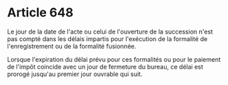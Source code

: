 # Article 648

Le jour de la date de l'acte ou celui de l'ouverture de la succession n'est pas compté dans les délais impartis pour
l'exécution de la formalité de l'enregistrement ou de la formalité fusionnée.

Lorsque l'expiration du délai prévu pour ces formalités ou pour le paiement de l'impôt coincide avec un jour de fermeture du
bureau, ce délai est prorogé jusqu'au premier jour ouvrable qui suit.

